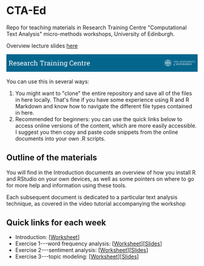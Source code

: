 # CTA-Ed
Repo for teaching materials in Research Training Centre "Computational Text Analysis" micro-methods workshops, University of Edinburgh.

Overview lecture slides [here](https://docs.google.com/viewer?url=https://raw.githubusercontent.com/cjbarrie/CTA-Ed/main/rtc_CTA_intro.pdf)

![Alt Text](coursebanner.png)

You can use this in several ways:

1. You might want to "clone" the entire repository and save all of the files in here locally. That's fine if you have some experience using R and R Markdown and know how to navigate the different file types contained in here. 
2. Recommended for beginners: you can use the quick links below to access online versions of the content, which are more easily accessible. I suggest you then copy and paste code snippets from the online documents into your own .R scripts.

## Outline of the materials

You will find in the Introduction documents an overview of how you install R and RStudio on your own devices, as well as some pointers on where to go for more help and information using these tools.

Each subsequent document is dedicated to a particular text analysis technique, as covered in the video tutorial accompanying the workshop

## Quick links for each week

- Introduction: \[[Worksheet](https://raw.githack.com/cjbarrie/CTA-Ed/main/00-intro/00-intro.html)\]
- Exercise 1---word frequency analysis: \[[Worksheet](https://raw.githack.com/cjbarrie/CTA-Ed/main/01-word-freq/01-word-freq.html)\]\[[Slides](https://raw.githack.com/cjbarrie/CTA-Ed/main/01-word-freq/01-word-freq-pres.html)\]
- Exercise 2---sentiment analysis: \[[Worksheet](https://raw.githack.com/cjbarrie/CTA-Ed/main/02-sent-analysis/02-sent-analysis.html)\]\[[Slides](https://raw.githack.com/cjbarrie/CTA-Ed/main/02-sent-analysis/02-sent-analysis-pres.html)\]
- Exercise 3---topic modeling: \[[Worksheet](https://raw.githack.com/cjbarrie/CTA-Ed/main/03-topic-models/03-topic-models.html)\]\[[Slides](https://raw.githack.com/cjbarrie/CTA-Ed/main/03-topic-models/03-topic-models-pres.html)\]
